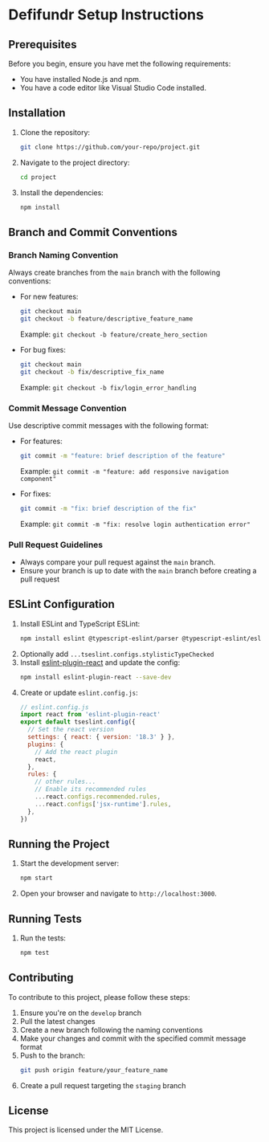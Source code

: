 # Defifundr Setup Instructions
## Prerequisites
Before you begin, ensure you have met the following requirements:
- You have installed Node.js and npm.
- You have a code editor like Visual Studio Code installed.

## Installation
1. Clone the repository:
    ```sh
    git clone https://github.com/your-repo/project.git
    ```
2. Navigate to the project directory:
    ```sh
    cd project
    ```
3. Install the dependencies:
    ```sh
    npm install
    ```

## Branch and Commit Conventions

### Branch Naming Convention


Always create branches from the `main` branch with the following conventions:


- For new features:
  ```sh
  git checkout main
  git checkout -b feature/descriptive_feature_name
  ```
  Example: `git checkout -b feature/create_hero_section`

- For bug fixes:
  ```sh
  git checkout main
  git checkout -b fix/descriptive_fix_name
  ```
  Example: `git checkout -b fix/login_error_handling`

### Commit Message Convention
Use descriptive commit messages with the following format:

- For features:
  ```sh
  git commit -m "feature: brief description of the feature"
  ```
  Example: `git commit -m "feature: add responsive navigation component"`

- For fixes:
  ```sh
  git commit -m "fix: brief description of the fix"
  ```
  Example: `git commit -m "fix: resolve login authentication error"`

### Pull Request Guidelines

- Always compare your pull request against the `main` branch.
- Ensure your branch is up to date with the `main` branch before creating a pull request


## ESLint Configuration
1. Install ESLint and TypeScript ESLint:
    ```sh
    npm install eslint @typescript-eslint/parser @typescript-eslint/eslint-plugin --save-dev
    ```
2. Optionally add `...tseslint.configs.stylisticTypeChecked`
3. Install [eslint-plugin-react](https://github.com/jsx-eslint/eslint-plugin-react) and update the config:
    ```sh
    npm install eslint-plugin-react --save-dev
    ```
4. Create or update `eslint.config.js`:
    ```js
    // eslint.config.js
    import react from 'eslint-plugin-react'
    export default tseslint.config({
      // Set the react version
      settings: { react: { version: '18.3' } },
      plugins: {
        // Add the react plugin
        react,
      },
      rules: {
        // other rules...
        // Enable its recommended rules
        ...react.configs.recommended.rules,
        ...react.configs['jsx-runtime'].rules,
      },
    })
    ```

## Running the Project
1. Start the development server:
    ```sh
    npm start
    ```
2. Open your browser and navigate to `http://localhost:3000`.

## Running Tests
1. Run the tests:
    ```sh
    npm test
    ```

## Contributing
To contribute to this project, please follow these steps:
1. Ensure you're on the `develop` branch
2. Pull the latest changes
3. Create a new branch following the naming conventions
4. Make your changes and commit with the specified commit message format
5. Push to the branch:
    ```sh
    git push origin feature/your_feature_name
    ```
6. Create a pull request targeting the `staging` branch

## License
This project is licensed under the MIT License.
